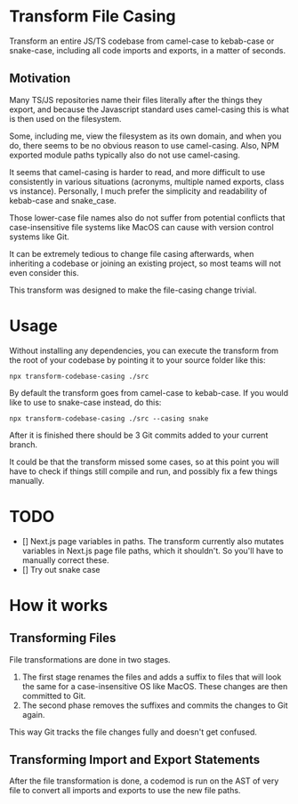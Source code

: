 # Transform File Casing

Transform an entire JS/TS codebase from camel-case to kebab-case or snake-case,
including all code imports and exports, in a matter of seconds.

## Motivation

Many TS/JS repositories name their files literally after the things they export,
and because the Javascript standard uses camel-casing this is what is then used
on the filesystem.

Some, including me, view the filesystem as its own domain, and when you do,
there seems to be no obvious reason to use camel-casing. Also, NPM exported
module paths typically also do not use camel-casing.

It seems that camel-casing is harder to read, and more difficult to use
consistently in various situations (acronyms, multiple named exports, class vs
instance). Personally, I much prefer the simplicity and readability of
kebab-case and snake_case.

Those lower-case file names also do not suffer from potential conflicts that
case-insensitive file systems like MacOS can cause with version control systems
like Git.

It can be extremely tedious to change file casing afterwards, when inheriting a
codebase or joining an existing project, so most teams will not even consider
this.

This transform was designed to make the file-casing change trivial.

# Usage

Without installing any dependencies, you can execute the transform from the root
of your codebase by pointing it to your source folder like this:

`npx transform-codebase-casing ./src`

By default the transform goes from camel-case to kebab-case. If you would like
to use to snake-case instead, do this:

`npx transform-codebase-casing ./src --casing snake`

After it is finished there should be 3 Git commits added to your current branch.

It could be that the transform missed some cases, so at this point you will have
to check if things still compile and run, and possibly fix a few things
manually.

# TODO

- [] Next.js page variables in paths. The transform currently also mutates
  variables in Next.js page file paths, which it shouldn't. So you'll have to
  manually correct these.
- [] Try out snake case

# How it works

## Transforming Files

File transformations are done in two stages.

1. The first stage renames the files and adds a suffix to files that will look
   the same for a case-insensitive OS like MacOS. These changes are then
   committed to Git.
2. The second phase removes the suffixes and commits the changes to Git again.

This way Git tracks the file changes fully and doesn't get confused.

## Transforming Import and Export Statements

After the file transformation is done, a codemod is run on the AST of very file
to convert all imports and exports to use the new file paths.
